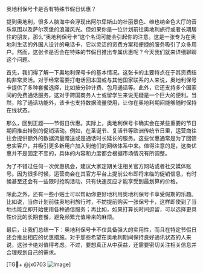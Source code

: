 奥地利保号卡是否有特殊节假日优惠？

提到奥地利，很多人脑海中会浮现出阿尔卑斯山的壮丽景色、维也纳金色大厅的音乐氛围以及萨尔茨堡的浪漫风光。但如果你是一位计划前往奥地利旅行或者长期居住的朋友，那么“奥地利保号卡”这个名词可能会引起你的注意。这是一张专为在奥地利生活的外国人设计的电话卡，它以灵活的资费方案和便捷的服务吸引了众多用户。然而，这张卡是否会在特殊的节假日推出专属优惠呢？今天我们就来详细聊聊这个问题。

首先，我们得了解一下奥地利保号卡的基本情况。这张卡的主要特点在于其资费结构非常灵活。对于经常需要打电话回本国或与其他国家联系的人来说，奥地利保号卡提供了多种套餐选择，比如按分钟计费、包月通话等。此外，它还支持多个国家间的免费通话服务，这对于跨国商务人士或留学生来说无疑是一个巨大的便利。当然，除了通话功能外，该卡也支持数据流量使用，让你在奥地利期间能够随时保持在线状态。

那么，回到正题——节假日优惠。实际上，奥地利保号卡确实会在某些重要的节日期间推出特别的促销活动。例如，在圣诞节、复活节等欧洲传统节日里，运营商往往会提供额外的数据流量赠送或是通话时长延长的服务。这些优惠通常是为了回馈忠实客户，并吸引更多新用户加入到他们的网络体系中来。值得注意的是，这类优惠并不是固定不变的，具体的内容和力度都会根据市场情况有所调整。

为了不错过任何一次优惠机会，建议大家定期关注相关官方网站或者社交媒体账号。因为很多时候，运营商会在其官方平台上提前公布即将来临的促销信息，有时候甚至还会有一些限时抢购活动，只有快速反应才能享受到最划算的价格。

除此之外，还有一些小贴士可以帮助你更好地利用奥地利保号卡享受假期的乐趣。比如说，当你计划前往奥地利旅行时，不妨提前购买一张保号卡，这样即使到了当地也能立即开始使用各种通信服务；再比如，如果打算长时间逗留，可以选择更具性价比的长期套餐，避免频繁充值带来的麻烦。

最后，让我们总结一下：奥地利保号卡不仅具备强大的实用性，而且在特定节假日还会推出相应的优惠措施。对于那些希望在奥地利期间保持良好通讯状态的人来说，这张卡绝对值得考虑。不过，要想真正从中获益，还需要密切关注相关信息并合理规划自己的需求。

[TG💪+ @jx0703 ![Image](https://github.com/user-attachments/assets/dbca1d08-cadb-493c-b0ec-ad6f7a83f270)]